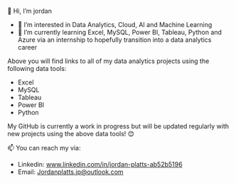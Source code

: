 👋 Hi, I’m jordan
- 👀 I’m interested in Data Analytics, Cloud, AI and Machine Learning
- 🌱 I’m currently learning Excel, MySQL, Power BI, Tableau, Python and Azure via an internship to hopefully transition into a data analytics career

Above you will find links to all of my data analytics projects using the following data tools:
- Excel
- MySQL
- Tableau
- Power BI
- Python

My GitHub is currently a work in progress but will be updated regularly with new projects using the above data tools! 😊

📫 You can reach my via:
- Linkedin: www.linkedin.com/in/jordan-platts-ab52b5196
- Email: Jordanplatts.jp@outlook.com

<!---
JordanPlatts98-DA/JordanPlatts98-DA is a ✨ special ✨ repository because its `README.md` (this file) appears on your GitHub profile.
You can click the Preview link to take a look at your changes.
--->
